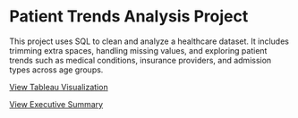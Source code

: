 # Patient Trends Analysis Project

This project uses SQL to clean and analyze a healthcare dataset. It includes trimming extra spaces, handling missing values, and exploring patient trends such as medical conditions, insurance providers, and admission types across age groups.

[View Tableau Visualization](https://tableaulink.com)

[View Executive Summary](https://esummarylink.com)
